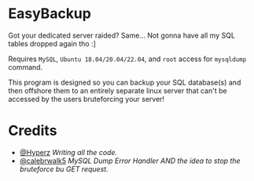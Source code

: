 # EasyBackup
Got your dedicated server raided? Same... Not gonna have all my SQL tables dropped again tho :]

Requires `MySQL`, `Ubuntu 18.04/20.04/22.04`, and `root` access for `mysqldump` command.

This program is designed so you can backup your SQL database(s) and then offshore them to an entirely separate linux server that can't be accessed by the users bruteforcing your server!

# Credits
- [@Hyperz](https://store.hyperz.net) *Writing all the code.*
- [@calebrwalk5](https://www.unknowncheats.me/forum/members/5175763.html) *MySQL Dump Error Handler AND the idea to stop the bruteforce bu GET request.*
